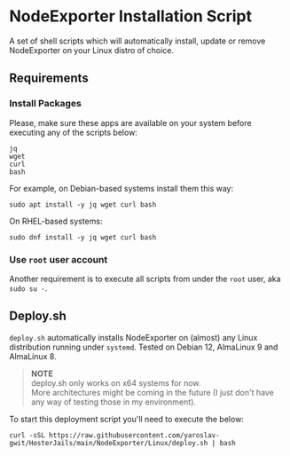 # NodeExporter Installation Script

A set of shell scripts which will automatically install, update or remove NodeExporter on your Linux distro of choice.

## Requirements

### Install Packages

Please, make sure these apps are available on your system before executing any of the scripts below:

```
jq
wget
curl
bash
```

For example, on Debian-based systems install them this way:

```shell
sudo apt install -y jq wget curl bash
```

On RHEL-based systems:

```shell
sudo dnf install -y jq wget curl bash
```

### Use `root` user account

Another requirement is to execute all scripts from under the `root` user, aka `sudo su -`.

## Deploy.sh

`deploy.sh` automatically installs NodeExporter on (almost) any Linux distribution running under `systemd`.
Tested on Debian 12, AlmaLinux 9 and AlmaLinux 8.

> **NOTE**  
> deploy.sh only works on x64 systems for now.  
> More architectures might be coming in the future (I just don't have any way of testing those in my environment).

To start this deployment script you'll need to execute the below:

```shell
curl -sSL https://raw.githubusercontent.com/yaroslav-gwit/HosterJails/main/NodeExporter/Linux/deploy.sh | bash
```
